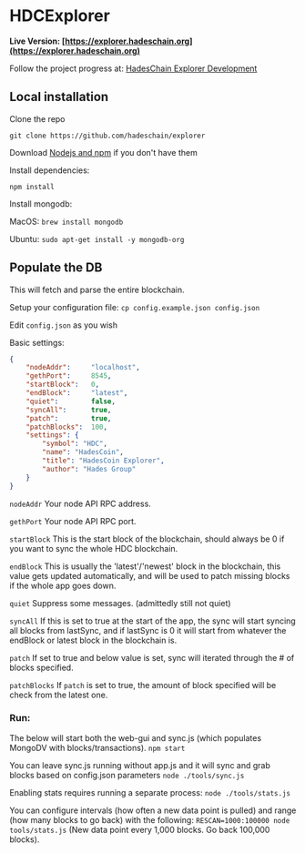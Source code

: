 # HDCExplorer

<b>Live Version: [https://explorer.hadeschain.org](https://explorer.hadeschain.org)</b>

Follow the project progress at: [HadesChain Explorer Development](https://github.com/hadeschain/explorer)

## Local installation

Clone the repo

`git clone https://github.com/hadeschain/explorer`

Download [Nodejs and npm](https://docs.npmjs.com/getting-started/installing-node "Nodejs install") if you don't have them

Install dependencies:

`npm install`

Install mongodb:

MacOS: `brew install mongodb`

Ubuntu: `sudo apt-get install -y mongodb-org`

## Populate the DB

This will fetch and parse the entire blockchain.

Setup your configuration file: `cp config.example.json config.json`

Edit `config.json` as you wish

Basic settings:
```json
{
    "nodeAddr":     "localhost",
    "gethPort":     8545,
    "startBlock":   0,
    "endBlock":     "latest",
    "quiet":        false,
    "syncAll":      true,
    "patch":        true,
    "patchBlocks":  100,
    "settings": {
        "symbol": "HDC",
        "name": "HadesCoin",
        "title": "HadesCoin Explorer",
        "author": "Hades Group"
    }
}

```

```nodeAddr```    Your node API RPC address.

```gethPort```    Your node API RPC port.

```startBlock```  This is the start block of the blockchain, should always be 0 if you want to sync the whole HDC blockchain.

```endBlock```    This is usually the 'latest'/'newest' block in the blockchain, this value gets updated automatically, and will be used to patch missing blocks if the whole app goes down.

```quiet```       Suppress some messages. (admittedly still not quiet)

```syncAll```     If this is set to true at the start of the app, the sync will start syncing all blocks from lastSync, and if lastSync is 0 it will start from whatever the endBlock or latest block in the blockchain is.

```patch```       If set to true and below value is set, sync will iterated through the # of blocks specified.

```patchBlocks``` If `patch` is set to true, the amount of block specified will be check from the latest one.


### Run:
The below will start both the web-gui and sync.js (which populates MongoDV with blocks/transactions).
`npm start`

You can leave sync.js running without app.js and it will sync and grab blocks based on config.json parameters
`node ./tools/sync.js`

Enabling stats requires running a separate process:
`node ./tools/stats.js`

You can configure intervals (how often a new data point is pulled) and range (how many blocks to go back) with the following:
`RESCAN=1000:100000 node tools/stats.js` (New data point every 1,000 blocks. Go back 100,000 blocks).
